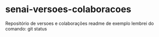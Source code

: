 # senai-versoes-colaboracoes
Repositório de versoes e colaborações
readme de exemplo
lembrei do comando: git status